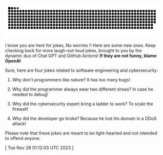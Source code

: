 <picture>
  <source media="(prefers-color-scheme: dark)" srcset="https://raw.githubusercontent.com/platane/platane/output/github-contribution-grid-snake-dark.svg">
  <source media="(prefers-color-scheme: light)" srcset="https://raw.githubusercontent.com/platane/platane/output/github-contribution-grid-snake.svg">
  <img alt="github contribution grid snake animation" src="https://raw.githubusercontent.com/platane/platane/output/github-contribution-grid-snake.svg">
</picture>


I know you are here for jokes, No worries !!
Here are some new ones. Keep checking back for more laugh-out-loud jokes, brought to you by the dynamic duo of Chat GPT and GitHub Actions! __If they are not funny, blame OpenAI__
 
Sure, here are four jokes related to software engineering and cybersecurity:

1. Why don't programmers like nature? It has too many bugs!

2. Why did the programmer always wear two different shoes? In case he needed to debug!

3. Why did the cybersecurity expert bring a ladder to work? To scale the firewall!

4. Why did the developer go broke? Because he lost his domain in a DDoS attack!

Please note that these jokes are meant to be light-hearted and not intended to offend anyone.
 
[ 
Tue Nov 28 01:12:03 UTC 2023
 ]
